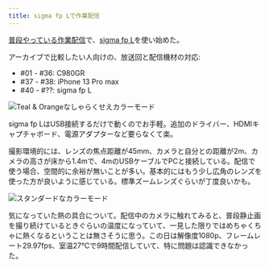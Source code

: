 ```yaml
---
title: sigma fp Lで作業配信
---
```

[普段やっている作業配信](https://www.youtube.com/c/r7kamura)で、[sigma fp L](https://www.amazon.co.jp/dp/B0916G94WV)を使い始めた。

アーカイブで比較したい人向けの、放送回と配信機材の対応:

*   #01 - #36: C980GR
*   #37 - #38: iPhone 13 Pro max
*   #40 - #??: sigma fp L

![](https://lh3.googleusercontent.com/docs/AG8NV2bdvoPk33W3ghAcXIc5oDOCgffzdqjrd0LWaOWaIMON4EEFC5N3wGfU6vQdwzn02gNx2_qcB6ByrBpKDUyilW042YO4v9jIL3jCzf6Z4apzqnrfV988N0zczh5VWlJJZYKMdso_dl-8dB7UN30dqrNCgiALC-xqLIqcd1i1PUIKOGVf85LG0E9wvTXsMkfV0o38nCNYtHPoPR4QmD2lElJpwzCb3jJCdgtXcBraDpRMZmre_Tfay9M7uwuFWaXYjl6AYr6yt7R9dW5PNd81ff6sItR4NRqBq4qyC-BSadpgjL4hhgmhHh4oUZ3RieygFhhffeaMRGuPKG2XazjORZOKod4viLy-dDJ5NvrUgWcR6Mdmq1vSd4HFjKzDQ335hHDncokp0Zdw0Le8RDq10DVFa4xo47V6RnS1RmzesuTVBV8ZA0C1-m8VF01GeUDJUUo56HtuUYy3hTVD2W0FE4LMJlpIcX9WIB73FMxgG4vMhBxuT4tAl2NLSLDX8GBoFWANqe9tBWKytFDxm6i-P_f02fpmOsg-RBkRaftJuGzFcjK0kmb8hxdPzKnFswc44_5vm4B0GQ0eoKdZ3soNuVk9O_PPErS7LRNNmAekzLDojDnQzV3dOOz24-lFC3h09ZAb5XTTN6UNX4nEtPO45v2W_Vn4XZ-DYZSbyVWCnlAOSY_InJwMPy-pITceqHpWFbq1MeaVnzUfoJL4Vb7G9l3kbd8kD2Yj_yUyYJipdou0QdyKxefOynwxJadTI0s9yg1D7eSPvcvwkP2Vxaf6UyjcxPNkJ21XFQPvpAGrrGoLls6bCmZ0uzPRr3T_AWjp7SPTqv7vWimulLoqLStCrRbUik-f5dLvYX4-VtyjBYzcT5QuMr0q96UlJbhFjZiUyUqbNSxVchTXHdEactWRc_Bv5UNhDo9u6ypAhriuawUZKeodxoZ6sKIW_GUgFLblYy_TxrG8bTuXv-LzcNvOwZbEc5_jQ_n09LEkvETltVTziH_REJAfYErutjonKORSgf2O8sR5wSxmU248D0mkeOutKNshqTAzrRWlfJrCYV9Fn-Z5bm3oWAEdcE5iYRaJa_o6hPUhrHj8z3PY1NbNozNr5NTOfawL1jRMiqPLbHfvS-6NF5OO1fQFDTLVkS6ZkqCE0f6b3vVbmqstKP1LPkn-xVijGBThQ7eBaSvLRaS8TS0U2lOCMuycU4JlDmWCk7ubcq_23H4NhGZmvCQSLm667Da4gHViBz5qRdPGq96ubzl7 "Teal & Orangeなしゃらくせえカラーモード")

sigma fp LはUSB接続するだけで動くのでお手軽。追加のドライバー、HDMIキャプチャボード、電源アダプターなど要らなくて楽。

撮影環境的には、レンズの焦点距離が45mm、カメラと自分との距離が2m、カメラの高さが床から1.4mで、4mのUSBケーブルでPCと接続している。配信で使う場合、空間的に余裕が無いことが多い。基本的にはもう少し広角のレンズを使った方が良いように感じている。標準ズームレンズぐらいが丁度良いかも。

![](https://lh3.googleusercontent.com/docs/AG8NV2aR1eSAHPSACkS_YhUBBk4G6qygj4lpr26J6cfReEfMoa3Sc4sOp-0e06Thl2qHOo2SZRJ4EVWCbnt5fxyYbXQX6Y60ySpXE7QrUF1SmFFU7FxTpDGtnyfO6WHqYX23MmfsYulioklu9ZLRDfKvnRnFubBnhM6no36KKXc_ukgvlboKf1qrcoLFjpD2LPsziTgZFc65FPmn3y1lSg_mSwt8K1H0Dc6_WqqZ0hezzTOgeqwjHZIo3jfjRr07sW48mUkjnpaTIuzOjOJ0R3ACPGriENXXKnaMPN9ewt6C4MpQbDyIE753UIZzXavKepgEWX4uYWWnOkEUn3qFWGLUVkXhnkFe75vTkXfDHAvoibxZjKXN2a3FgRdDSE0UiACzpaCCnjiODJCgRfiZ0OVPUmM9UwsQIVfZDdXQ77eliyJNpzfVMUeIv3ID6lBsClLF7TF-EIg7Tme0MP-22QIONg0tHvUlsaIK0_wP6K9s3f3ZuuhsKEaYeDB2VjTo5-BEVy7YKhWYJHE_RjJ7uCLAy74ZKEUEIsJsOJQV0P6DM9uwk-HnzfepGwAI9Wf_7dae9dztWXVAAFC4T0f3XTKh4cl_tLjQQdMC07ROcMCklGe5VTu-KL7t3InpQJdBeemoOeiBqU1KrpC5RtSThHcO-oNGmrIh19AP2Ppb_JS-A3IyGdYAi072Lckp7lJJQRsNl_MUrIHoVgeyZK8_OlRPqsiRJzNsuAj_blhu3CWDKlBLw12bQnCJ9WHpA2vsxGAngwJ4jfax69SKM7AhvUUzif3HJVLA6xtQ5E3g6BJhbk-ZQCX3HR24JIP90mTkAUKlFlZhHbLFmId6UmOVL9OVNK9Kp9UR_zYbc9S2rLGwjbLH4jCNUdBrD_ujIhdW-V0SmD3gH4FNXHKbKCPFlsAzJKoUIrn0KXqYTgY1hp4XHPQlcLC96HdSxXHtTui1qMT6IYDC10VZlAvJ51RnOaPx3LxsG1EF6rcokTpkNsa4mnQbs5r9aWW9nKWlH0xD_ugcEiDQVOBGK77vdyuZ3Qyb4N0wJIAk61KXuT7tIhK-1u1wPxLZD6eDGnKjr5pJ5bwebRyMQBzgNuFnVz9B4UqFwWoW3Cy31vumiRY-qjE_ck8jArvLt6wrHBtQcnSiER_lQymrGJY8NEPdCel60psPgk_jfIN4T_TDP14aqiERgcXw0TRxR0G7K0BmTFSamBtdDEgF3v65YiQVhtOQkfKN-M6An31d6DUyDPg1lePP6NFioIsg "スタンダードなカラーモード")

気になっていた熱の具合について。配信中のカメラに触れてみると、普段静止画を撮り続けているときぐらいの温度になっていて、一見した限りではめちゃくちゃに熱くなるということは無さそうに思う。この日は解像度1080p、フレームレート29.97fps、室温27℃で9時間配信していて、特に問題は認識できなかった。
